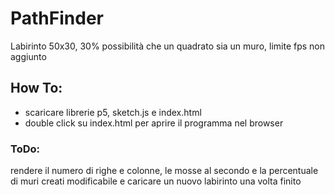 # PathFinder

Labirinto 50x30, 30% possibilità che un quadrato sia un muro, limite fps non aggiunto

## How To:
- scaricare librerie p5, sketch.js e index.html
- double click su index.html per aprire il programma nel browser 

### ToDo:
rendere il numero di righe e colonne, le mosse al secondo e la percentuale di muri creati modificabile
e caricare un nuovo labirinto una volta finito


